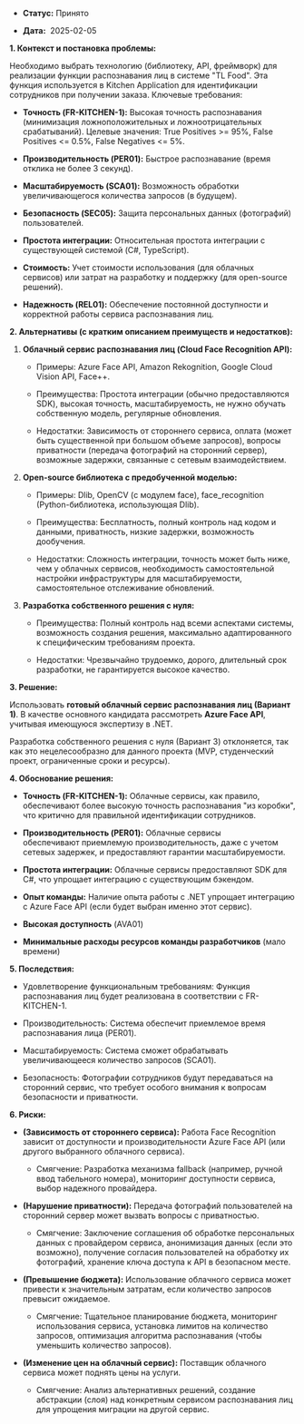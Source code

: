 - **Статус:** Принято
    
- **Дата:**  2025-02-05
    

**1. Контекст и постановка проблемы:**

Необходимо выбрать технологию (библиотеку, API, фреймворк) для реализации функции распознавания лиц в системе "TL Food". Эта функция используется в Kitchen Application для идентификации сотрудников при получении заказа. Ключевые требования:

- **Точность (FR-KITCHEN-1):** Высокая точность распознавания (минимизация ложноположительных и ложноотрицательных срабатываний). Целевые значения: True Positives >= 95%, False Positives <= 0.5%, False Negatives <= 5%.
    
- **Производительность (PER01):** Быстрое распознавание (время отклика не более 3 секунд).
    
- **Масштабируемость (SCA01):** Возможность обработки увеличивающегося количества запросов (в будущем).
    
- **Безопасность (SEC05):** Защита персональных данных (фотографий) пользователей.
    
- **Простота интеграции:** Относительная простота интеграции с существующей системой (C#, TypeScript).
    
- **Стоимость:** Учет стоимости использования (для облачных сервисов) или затрат на разработку и поддержку (для open-source решений).
    
- **Надежность (REL01):** Обеспечение постоянной доступности и корректной работы сервиса распознавания лиц.
    

**2. Альтернативы (с кратким описанием преимуществ и недостатков):**

1. **Облачный сервис распознавания лиц (Cloud Face Recognition API):**
    
    - Примеры: Azure Face API, Amazon Rekognition, Google Cloud Vision API, Face++.
        
    - Преимущества: Простота интеграции (обычно предоставляются SDK), высокая точность, масштабируемость, не нужно обучать собственную модель, регулярные обновления.
        
    - Недостатки: Зависимость от стороннего сервиса, оплата (может быть существенной при большом объеме запросов), вопросы приватности (передача фотографий на сторонний сервер), возможные задержки, связанные с сетевым взаимодействием.
        
2. **Open-source библиотека с предобученной моделью:**
    
    - Примеры: Dlib, OpenCV (с модулем face), face_recognition (Python-библиотека, использующая Dlib).
        
    - Преимущества: Бесплатность, полный контроль над кодом и данными, приватность, низкие задержки, возможность дообучения.
        
    - Недостатки: Сложность интеграции, точность может быть ниже, чем у облачных сервисов, необходимость самостоятельной настройки инфраструктуры для масштабируемости, самостоятельное отслеживание обновлений.
        
3. **Разработка собственного решения с нуля:**
    
    - Преимущества: Полный контроль над всеми аспектами системы, возможность создания решения, максимально адаптированного к специфическим требованиям проекта.
        
    - Недостатки: Чрезвычайно трудоемко, дорого, длительный срок разработки, не гарантируется высокое качество.
        

**3. Решение:**

Использовать **готовый облачный сервис распознавания лиц (Вариант 1)**. В качестве основного кандидата рассмотреть **Azure Face API**, учитывая имеющуюся экспертизу в .NET.

Разработка собственного решения с нуля (Вариант 3) отклоняется, так как это нецелесообразно для данного проекта (MVP, студенческий проект, ограниченные сроки и ресурсы).

**4. Обоснование решения:**

- **Точность (FR-KITCHEN-1):** Облачные сервисы, как правило, обеспечивают более высокую точность распознавания "из коробки", что критично для правильной идентификации сотрудников.
    
- **Производительность (PER01):** Облачные сервисы обеспечивают приемлемую производительность, даже с учетом сетевых задержек, и предоставляют гарантии масштабируемости.
    
- **Простота интеграции:** Облачные сервисы предоставляют SDK для C#, что упрощает интеграцию с существующим бэкендом.
    
- **Опыт команды:** Наличие опыта работы с .NET упрощает интеграцию с Azure Face API (если будет выбран именно этот сервис).
    
- **Высокая доступность** (AVA01)
    
- **Минимальные расходы ресурсов команды разработчиков** (мало времени)
    

**5. Последствия:**

- Удовлетворение функциональным требованиям: Функция распознавания лиц будет реализована в соответствии с FR-KITCHEN-1.
    
- Производительность: Система обеспечит приемлемое время распознавания лица (PER01).
    
- Масштабируемость: Система сможет обрабатывать увеличивающееся количество запросов (SCA01).
    
- Безопасность: Фотографии сотрудников будут передаваться на сторонний сервис, что требует особого внимания к вопросам безопасности и приватности.
    

**6. Риски:**

- **(Зависимость от стороннего сервиса):** Работа Face Recognition зависит от доступности и производительности Azure Face API (или другого выбранного облачного сервиса).
    
    - Смягчение: Разработка механизма fallback (например, ручной ввод табельного номера), мониторинг доступности сервиса, выбор надежного провайдера.
        
- **(Нарушение приватности):** Передача фотографий пользователей на сторонний сервер может вызвать вопросы с приватностью.
    
    - Смягчение: Заключение соглашения об обработке персональных данных с провайдером сервиса, анонимизация данных (если это возможно), получение согласия пользователей на обработку их фотографий, хранение ключа доступа к API в безопасном месте.
        
- **(Превышение бюджета):** Использование облачного сервиса может привести к значительным затратам, если количество запросов превысит ожидаемое.
    
    - Смягчение: Тщательное планирование бюджета, мониторинг использования сервиса, установка лимитов на количество запросов, оптимизация алгоритма распознавания (чтобы уменьшить количество запросов).
        
- **(Изменение цен на облачный сервис):** Поставщик облачного сервиса может поднять цены на услуги.
    
    - Смягчение: Анализ альтернативных решений, создание абстракции (слоя) над конкретным сервисом распознавания лиц для упрощения миграции на другой сервис.
    